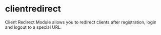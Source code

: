 # clientredirect
Client Redirect Module allows you to redirect clients after registration, login and logout to a special URL.
